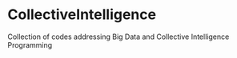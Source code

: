 # CollectiveIntelligence
Collection of codes addressing Big Data and Collective Intelligence Programming
